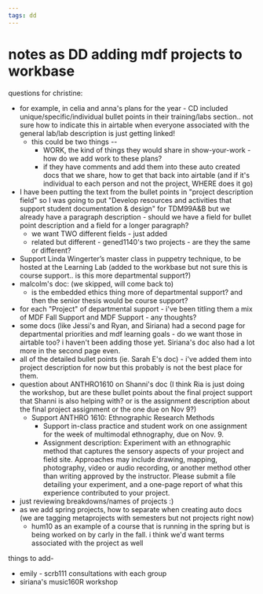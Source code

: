 ```yaml
---
tags: dd
---
```


# notes as DD adding mdf projects to workbase
questions for christine: 
* for example, in celia and anna's plans for the year - CD included unique/specific/individual bullet points in their training/labs section.. not sure how to indicate this in airtable when everyone associated with the general lab/lab description is just getting linked!
    * this could be two things --
        * WORK, the kind of things they would share in show-your-work - how do we add work to these plans?
        * if they have comments and add them into these auto created docs that we share, how to get that back into airtable (and if it's individual to each person and not the project, WHERE does it go)
* I have been putting the text from the bullet points in "project description field" so I was going to put "Develop resources and activities that support student documentation & design" for TDM99A&B but we already have a paragraph description - should we have a field for bullet point description and a field for a longer paragraph?
    * we want TWO different fields - just added
    * related but different - gened1140's two projects - are they the same or different?
* Support Linda Wingerter’s master class in puppetry technique, to be hosted at the Learning Lab (added to the workbase but not sure this is course support.. is this more departmental support?)
* malcolm's doc: (we skipped, will come back to)
    * is the embedded ethics thing more of departmental support? and then the senior thesis would be course support?
* for each "Project" of departmental support - i've been titling them a mix of MDF Fall Support and MDF Support - any thoughts?
* some docs (like Jessi's and Ryan, and Siriana) had a second page for departmental priorities and mdf learning goals - do we want those in airtable too? i haven't been adding those yet. Siriana's doc also had a lot more in the second page even.
* all of the detailed bullet points (ie. Sarah E's doc) - i've added them into project description for now but this probably is not the best place for them.
* question about ANTHRO1610 on Shanni's doc (I think Ria is just doing the workshop, but are these bullet points about the final project support that Shanni is also helping with? or is the assignment description about the final project assignment or the one due on Nov 9?)
    * Support ANTHRO 1610: Ethnographic Research Methods
        * Support in-class practice and student work on one assignment for the week of multimodal ethnography, due on Nov. 9. 
        * Assignment description: Experiment with an ethnographic method that captures the sensory aspects of your project and field site. Approaches may include drawing, mapping, photography, video or audio recording, or another method other than writing approved by the instructor. Please submit a file detailing your experiment, and a one-page report of what this experience contributed to your project.
* just reviewing breakdowns/names of projects :) 
* as we add spring projects, how to separate when creating auto docs (we are tagging metaprojects with semesters but not projects right now)
    * hum10 as an example of a course that is running in the spring but is being worked on by carly in the fall. i think we'd want terms associated with the project as well

things to add-
* emily - scrb111 consultations with each group
* siriana's music160R workshop